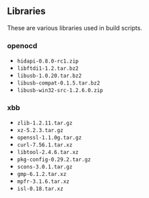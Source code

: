 ## Libraries

These are various libraries used in build scripts.

### openocd

- `hidapi-0.8.0-rc1.zip`
- `libftdi1-1.2.tar.bz2`
- `libusb-1.0.20.tar.bz2`
- `libusb-compat-0.1.5.tar.bz2`
- `libusb-win32-src-1.2.6.0.zip`

### xbb

- `zlib-1.2.11.tar.gz`
- `xz-5.2.3.tar.gz`
- `openssl-1.1.0g.tar.gz`
- `curl-7.56.1.tar.xz`
- `libtool-2.4.6.tar.xz`
- `pkg-config-0.29.2.tar.gz`
- `scons-3.0.1.tar.gz`
- `gmp-6.1.2.tar.xz`
- `mpfr-3.1.6.tar.xz`
- `isl-0.18.tar.xz`
